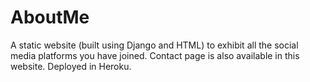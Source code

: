 # AboutMe
A static website (built using Django and HTML) to exhibit all the social media platforms you have joined. Contact page is also available in this website. Deployed in Heroku.
